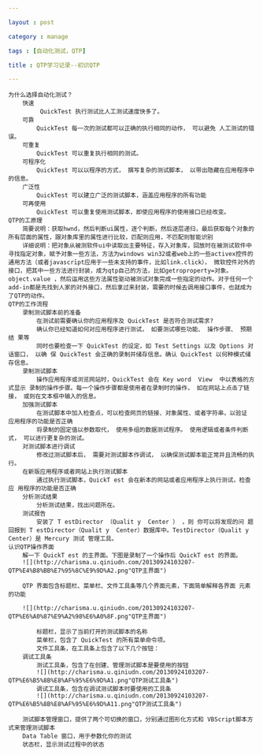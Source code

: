 ```yaml
---

layout : post

category : manage

tags : [自动化测试，QTP]

title : QTP学习记录--初识QTP

---
```


    为什么选择自动化测试？
        快速 
             QuickTest 执行测试比人工测试速度快多了。
        可靠
            QuickTest 每一次的测试都可以正确的执行相同的动作， 可以避免 人工测试的错误。
        可重复
            QuickTest 可以重复执行相同的测试。
        可程序化
            QuickTest 可以以程序的方式， 撰写复杂的测试脚本， 以带出隐藏在应用程序中的信息。
        广泛性
            QuickTest 可以建立广泛的测试脚本，涵盖应用程序的所有功能
        可再使用
            QuickTest 可以重复使用测试脚本，即使应用程序的使用接口已经改变。
    QTP的工原理
        简要说明：获取hwnd，然后判断ui属性，逐个判断，然后逐层递归，最后获取每个对象的所有层面的属性，跟对象库里的属性进行比较，匹配则应用，不匹配则智能识别
        详细说明：把对象从被测软件ui中读取出主要特征，存入对象库，回放时在被测试软件中寻找指定对象，赋予对象一些方法，方法为windows win32或者web上的一些activex控件的通用方法（或者javascrīpt应用于一些未支持的事件，比如link.click）， 微软控件对外的接口，把其中一些方法进行封装，成为qtp自己的方法，比如getroproperty=对象。object.value ，然后运用这些方法属性驱动被测试对象完成一些指定的动作。对于任何一个add-in都是先找到人家的对外接口，然后拿过来封装，需要的时候去调用接口事件，也就成为了QTP的动作。 
    QTP的工作流程
        录制测试脚本前的准备
            在测试前需要确认你的应用程序及 QuickTest 是否符合测试需求?
            确认你已经知道如何对应用程序进行测试， 如要测试哪些功能、 操作步骤、 预期结 果等
            同时也要检查一下 QuickTest 的设定，如 Test Settings 以及 Options 对话窗口， 以确 保 QuickTest 会正确的录制并储存信息。确认 QuickTest 以何种模式储存信息。
        录制测试脚本
            操作应用程序或浏览网站时，QuickTest 会在 Key word  View  中以表格的方式显示 录制的操作步骤。每一个操作步骤都是使用者在录制时的操作， 如在网站上点击了链接， 或则在文本框中输入的信息。
        加强测试脚本
            在测试脚本中加入检查点，可以检查网页的链接、对象属性、或者字符串，以验证 应用程序的功能是否正确
            将录制的固定值以参数取代， 使用多组的数据测试程序。 使用逻辑或者条件判断式， 可以进行更复杂的测试。
        对测试脚本进行调试
            修改过测试脚本后， 需要对测试脚本作调试， 以确保测试脚本能正常并且流畅的执 行。
        在新版应用程序或者网站上执行测试脚本
            通过执行测试脚本，QuickT est 会在新本的网站或者应用程序上执行测试，检查应 用程序的功能是否正确
        分析测试结果
            分析测试结果，找出问题所在。
        测试报告
            安装了 T estDirector （Qualit y  Center ） ，则 你可以将发现的问 题回报到 T estDirector（Qualit y  Center）数据库中。TestDirector（Qualit y Center）是 Mercury 测试 管理工具。
    认识QTP操作界面
        解一下 QuickT est 的主界面。下图是录制了一个操作后 QuickT est 的界面。
        ![](http://charisma.u.qiniudn.com/20130924103207-QTP%E4%B8%BB%E7%95%8C%E9%9D%A2.png"QTP主界面")
       
        QTP 界面包含标题栏、菜单栏、文件工具条等几个界面元素，下面简单解释各界面 元素的功能
        
        ![](http://charisma.u.qiniudn.com/20130924103207-QTP%E6%A0%87%E9%A2%98%E6%A0%8F.png"QTP主界面")
        
            标题栏，显示了当前打开的测试脚本的名称
            菜单栏，包含了 QuickTest 的所有菜单命令项。
            文件工具条，在工具条上包含了以下几个按钮：
        调试工具条
            测试工具条，包含了在创建、管理测试脚本是要使用的按钮
            ![](http://charisma.u.qiniudn.com/20130924103207-QTP%E6%B5%8B%E8%AF%95%E6%9D%A1.png"QTP测试工具条")
            调试工具条，包含在调试测试脚本时要使用的工具条
            ![](http://charisma.u.qiniudn.com/20130924103207-QTP%E6%B5%8B%E8%AF%95%E6%9D%A11.png"QTP测试工具条")
            
        测试脚本管理窗口，提供了两个可切换的窗口，分别通过图形化方式和 VBScript脚本方式来管理测试脚本
        Data Table 窗口，用于参数化你的测试
        状态栏，显示测试过程中的状态

